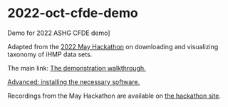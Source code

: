# 2022-oct-cfde-demo

Demo for 2022 ASHG CFDE demo]


Adapted from the [2022 May Hackathon](https://nih-cfde.github.io/2022-may-hackathon/)
on downloading and visualizing taxonomy of iHMP data sets.

The main link: [The demonstration walkthrough.](DEMO.md)

[Advanced: installing the necessary software.](INSTALL.md)

Recordings from the May Hackathon are available on [the hackathon site](https://nih-cfde.github.io/2022-may-hackathon/).
